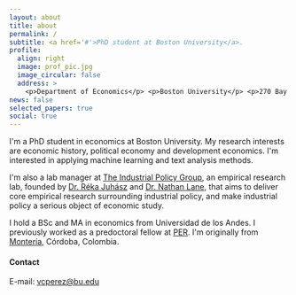```yaml
---
layout: about
title: about
permalink: /
subtitle: <a href='#'>PhD student at Boston University</a>.
profile:
  align: right
  image: prof_pic.jpg
  image_circular: false
  address: >
    <p>Department of Economics</p> <p>Boston University</p> <p>270 Bay State Road</p> <p>Boston, MA.</p>
news: false
selected_papers: true
social: true
---
```


I'm a PhD student in economics at Boston University. My research interests are economic history, political economy and development economics. I'm interested in applying machine learning and text analysis methods.

I'm also a lab manager at <a href="https://www.industrialpolicygroup.com">The Industrial Policy Group</a>, an empirical research lab, founded by <a href="https://www.rjuhasz.com">Dr. Réka Juhász</a> and <a href="https://www.nathanlane.info">Dr. Nathan Lane</a>, that aims to deliver core empirical research surrounding industrial policy, and make industrial policy a serious object of economic study.

I hold a BSc and MA in economics from Universidad de los Andes. I previously
worked as a predoctoral fellow at <a href="https://econ.columbia.edu/per/">PER</a>. I'm originally from  <a href="https://en.wikipedia.org/wiki/Monteria"> Montería</a>, Córdoba, Colombia.

#### **Contact**

E-mail: <a href="mailto:vcperez@bu.edu">vcperez@bu.edu</a>



<!-- Put your address / P.O. box / other info right below your picture. You can also disable any these elements by editing `profile` property of the YAML header of your `_pages/about.md`. Edit `_bibliography/papers.bib` and Jekyll will render your [publications page](/al-folio/publications/) automatically. Link to your social media connections, too. This theme is set up to use [Font Awesome icons](http://fortawesome.github.io/Font-Awesome/) and [Academicons](https://jpswalsh.github.io/academicons/), like the ones below. Add your Facebook, Twitter, LinkedIn, Google Scholar, or just disable all of them. -->
